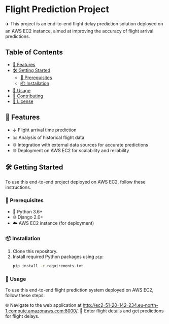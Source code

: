 # Flight Prediction Project

✈️ This project is an end-to-end flight delay prediction solution deployed on an AWS EC2 instance, aimed at improving the accuracy of flight arrival predictions.

## Table of Contents
- [🚀 Features](#features)
- [🛠️ Getting Started](#getting-started)
  - [🔧 Prerequisites](#prerequisites)
  - [📦 Installation](#installation)
- [📝 Usage](#usage)
- [🤝 Contributing](#contributing)
- [📄 License](#license)

## 🚀 Features
- ✈️ Flight arrival time prediction
- 📊 Analysis of historical flight data
- 🌐 Integration with external data sources for accurate predictions
- 🌐 Deployment on AWS EC2 for scalability and reliability

## 🛠️ Getting Started
To use this end-to-end project deployed on AWS EC2, follow these instructions.

### 🔧 Prerequisites
- 🐍 Python 3.6+
- 🌐 Django 2.0+
- ☁️ AWS EC2 instance (for deployment)

### 📦 Installation
1. Clone this repository.
2. Install required Python packages using `pip`:
   ```bash
   pip install -r requirements.txt
### 📝 Usage
To use this end-to-end flight prediction system deployed on AWS EC2, follow these steps:

🌐 Navigate to the web application at http://ec2-51-20-142-234.eu-north-1.compute.amazonaws.com:8000/.
🛫 Enter flight details and get predictions for flight delays.


